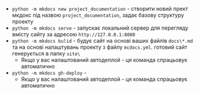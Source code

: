 
* `python -m mkdocs new project_documentation` -  створити новий прект мкдокс під назвою `project_documentation`, задає базову структуру проекту
* `python -m mkdocs serve` - запускає локальний сервер для перегляду вмісту сайту за адресою `http://127.0.0.1:8000`
* `python -m mkdocs bulid` - будує сайт на основі ваших файлів `docs\*.md` та на основі налаштувань проекту з файлу `mcdocs.yml`. готовий сайт генерується в папку `site\`
    * Якщо у вас налаштований автодеплой - ця команда спрацьовує автоматично
* `python -m mkdocs gh-deploy` - 
    * Якщо у вас налаштований автодеплой - ця команда спрацьовує автоматично
